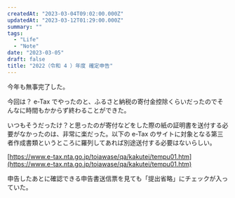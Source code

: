 ```yaml
---
createdAt: "2023-03-04T09:02:00.000Z"
updatedAt: "2023-03-12T01:29:00.000Z"
summary: ""
tags:
  - "Life"
  - "Note"
date: "2023-03-05"
draft: false
title: "2022（令和 4 ）年度 確定申告"
---
```


今年も無事完了した。

今回は？ e-Tax でやったのと、ふるさと納税の寄付金控除くらいだったのでそんなに時間もかからず終わることができた。

いつもそうだったけ？と思ったのが寄付などをした際の紙の証明書を送付する必要がなかったのは、非常に楽だった。以下の e-Tax のサイトに対象となる第三者作成書類というところに羅列してあれば別途送付する必要はないらしい。

[https://www.e-tax.nta.go.jp/toiawase/qa/kakutei/tempu01.htm](https://www.e-tax.nta.go.jp/toiawase/qa/kakutei/tempu01.htm)

申告したあとに確認できる申告書送信票を見ても「提出省略」にチェックが入っていた。
